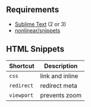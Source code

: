 ## Requirements
- [Sublime Text](http://www.sublimetext.com) (2 or 3)
- [nonlinear/snippets](https://github.com/nonlinear/snippets/)

## HTML Snippets

|Shortcut|Description|
|---|---|
|`css`|link and inline|
|`redirect`|redirect meta|
|`viewport`|prevents zoom|